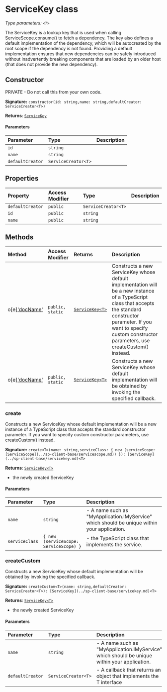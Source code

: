 # ServiceKey <T> class



_Type parameters: `<T>`_

The ServiceKey is a lookup key that is used when calling ServiceScope.consume() 
to fetch a dependency. The key also defines a default implementation of the 
dependency, which will be autocreated by the root scope if the dependency is not found. 
Providing a default implementation ensures that new dependencies can be safely 
introduced without inadvertently breaking components that are loaded by an older host 
(that does not provide the new dependency).


## Constructor
PRIVATE - Do not call this from your own code.

**Signature:** `constructor(id: string,name: string,defaultCreator: ServiceCreator<T>)`

**Returns**: [`ServiceKey`](../sp-client-base/servicekey.md)



#### Parameters


| Parameter	   | Type    | Description |
|:-------------|:---------------|:------------|
| `id`    | `string` |  |
| `name`    | `string` |  |
| `defaultCreator`    | `ServiceCreator<T>` |  |


## Properties

| Property	   | Access Modifier | Type	| Description|
|:-------------|:----|:-------|:-----------|
|`defaultCreator`     | `public` | `ServiceCreator<T>` |  |
|`id`     | `public` | `string` |  |
|`name`     | `public` | `string` |  |




## Methods

| Method	   | Access Modifier | Returns	| Description|
|:-------------|:----|:-------|:-----------|
|o[e]['docName'](create<t>(name-serviceclass))     | `public, static` | [`ServiceKey<T>`](../sp-client-base/servicekey.md) | Constructs a new ServiceKey whose default implementation will be a new instance of  a TypeScript class that accepts the standard constructor parameter. If you want to  specify custom constructor parameters, use createCustom() instead. |
|o[e]['docName'](createcustom<t>(name-defaultcreator))     | `public, static` | [`ServiceKey<T>`](../sp-client-base/servicekey.md) | Constructs a new ServiceKey whose default implementation will be obtained  by invoking the specified callback. |





### create<T>

Constructs a new ServiceKey whose default implementation will be a new instance of 
a TypeScript class that accepts the standard constructor parameter. If you want to 
specify custom constructor parameters, use createCustom() instead.

**Signature:** ``create<T>(name: string,serviceClass: { new (serviceScope: [ServiceScope](../sp-client-base/servicescope.md)) }): [ServiceKey](../sp-client-base/servicekey.md)<T>``

**Returns**: [`ServiceKey<T>`](../sp-client-base/servicekey.md)

- the newly created ServiceKey

#### Parameters


| Parameter	   | Type    | Description |
|:-------------|:---------------|:------------|
| `name`    | `string` | - A name such as "MyApplication.IMyService" which should be unique within  your application. |
| `serviceClass`    | `{ new (serviceScope: ServiceScope) }` | - the TypeScript class that implements the service. |


### createCustom<T>

Constructs a new ServiceKey whose default implementation will be obtained 
by invoking the specified callback.

**Signature:** ``createCustom<T>(name: string,defaultCreator: ServiceCreator<T>): [ServiceKey](../sp-client-base/servicekey.md)<T>``

**Returns**: [`ServiceKey<T>`](../sp-client-base/servicekey.md)

- the newly created ServiceKey

#### Parameters


| Parameter	   | Type    | Description |
|:-------------|:---------------|:------------|
| `name`    | `string` | - A name such as "MyApplication.IMyService" which should be unique within  your application. |
| `defaultCreator`    | `ServiceCreator<T>` | - A callback that returns an object that implements the T interface |

